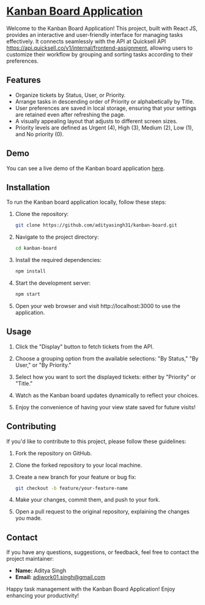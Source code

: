# [Kanban Board Application]([https://main.d2nq9mz8ggbsl4.amplifyapp.com](https://kanban-board-adityasingh.netlify.app/))

Welcome to the Kanban Board Application! This project, built with React JS, provides an interactive and user-friendly interface for managing tasks effectively. It connects seamlessly with the API at Quicksell API https://api.quicksell.co/v1/internal/frontend-assignment, allowing users to customize their workflow by grouping and sorting tasks according to their preferences.

## Features

- Organize tickets by Status, User, or Priority.
- Arrange tasks in descending order of Priority or alphabetically by Title.
- User preferences are saved in local storage, ensuring that your settings are retained even after refreshing the page.
- A visually appealing layout that adjusts to different screen sizes.
- Priority levels are defined as Urgent (4), High (3), Medium (2), Low (1), and No priority (0).

## Demo

You can see a live demo of the Kanban board application [here]([https://main.d2nq9mz8ggbsl4.amplifyapp.com](https://kanban-board-adityasingh.netlify.app/)).

## Installation

To run the Kanban board application locally, follow these steps:

1. Clone the repository:
   ```bash
   git clone https://github.com/adityasingh31/kanban-board.git
   ```

2. Navigate to the project directory:
    ```bash
    cd kanban-board
    ```

3. Install the required dependencies:
    ```bash
    npm install
    ```
4. Start the development server:
    ```bash
    npm start
    ```
5. Open your web browser and visit http://localhost:3000 to use the application.


## Usage

1. Click the "Display" button to fetch tickets from the API.

2. Choose a grouping option from the available selections: "By Status," "By User," or "By Priority."

3. Select how you want to sort the displayed tickets: either by "Priority" or "Title."

4. Watch as the Kanban board updates dynamically to reflect your choices.

5. Enjoy the convenience of having your view state saved for future visits!


## Contributing

If you'd like to contribute to this project, please follow these guidelines:

1. Fork the repository on GitHub.

2. Clone the forked repository to your local machine.

3. Create a new branch for your feature or bug fix:

   ```bash
   git checkout -b feature/your-feature-name
   ```
4. Make your changes, commit them, and push to your fork.

5. Open a pull request to the original repository, explaining the changes you made.


## Contact

If you have any questions, suggestions, or feedback, feel free to contact the project maintainer:

- **Name:** Aditya Singh
- **Email:** [adiwork01.singh@gmail.com
](mailto:adiwork01.singh@gmail.com
)

Happy task management with the Kanban Board Application! Enjoy enhancing your productivity!
